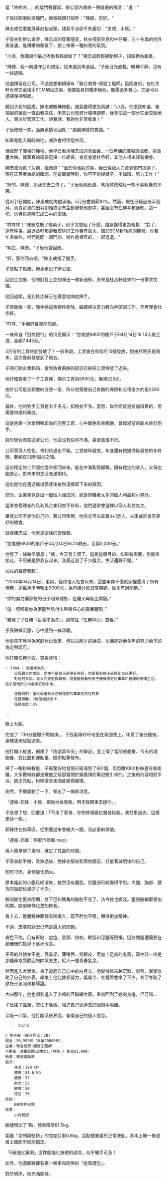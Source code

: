 當「咚咚咚...」的敲門聲響起，辦公室內傳來一聲威嚴的嗓音："進！"

子辰拉開磨砂玻璃門，微微點頭打招呼："陳總，您好。"

陳志成從電腦屏幕前抬起頭，語氣平淡卻不失親切："坐吧，小辰。"

子辰坐到辦公桌旁，陳志成的穿著隨意，秋衣搭配夾克和牛仔褲，三十多歲的他外表普通，亂糟糟的頭髮下，臉上帶著一種和善的氣質。

"小辰，我聽說你最近考勤有點放鬆了？"陳志成輕輕挪動椅子，語氣轉為嚴肅。

"陳總，我一向遵守公司規定，從未遲到早退過。"子辰目光直視，眼神平靜，沒有一絲退縮。

他選擇留在公司，不過是想繼續擁有「聯合商貿-開發工程師」這個身份。在杜丞軒尚未完全接手SCM項目之前，他被裁員的機率極低，無需過多費心，完全可以選擇保持現狀。

聽到子辰的回應，陳志成眼神微動，語氣變得更加真誠："小辰，你應該知道，後端組的組長一直由我兼任，未來公司會進行結構調整，我會把這一部分完全交給他人，專注於管理工作。說實話，我對你非常看重！"

子辰微微一笑，面無表情地回應："謝謝陳總的賞識。"

如果是剛入職時的他，或許會相信這些話。

但經歷了職場的種種，他早已看清陳志成的真面目...一位老練的職場遊戲者，擅長畫大餅。就算真的需要選擇一位組長，肯定會是杜丞軒，其他人根本沒有機會。

陳志成沉默了片刻，繼續道："至於你漲薪的事，我已經跟人力資源部門提過了，現在正等著徐總的確認。在這關鍵時刻，你可不能掉鏈子，多加班，努力工作！"

"好的，陳總，那我先去工作了。"子辰低頭應道，嘴角微微勾起一絲不易察覺的冷笑。

從4月1日開始，陳志成就向他承諾，5月份會調薪10%。然而，現在已經過去半個月，負責薪資的田羽卻始終沒有主動聯繫他簽字，甚至沒有任何考核通知。這一切，仿佛只是陳志成口中的空話。

"咚咚咚！"陳志成敲了敲桌子，似乎又想起了什麼，語氣變得更為輕鬆："對了，還有件事。最近丞軒那邊我安排的工作量有些大，關於SCM新功能的開發，你幫忙多做些，咱們是同一部門的，協作是相互的，一起進退。"

"明白，陳總。"子辰低聲回應。

"好，那你回去吧。"陳志成擺了擺手。

子辰點了點頭，轉身走出了辦公室。

回到工位後，他的釘釘上立刻彈出一條新通知，原來是杜丞軒發來的一份需求文檔。

他回過頭，見到杜丞軒正在得意地向他揮手。

子辰微微一笑，隨手將這條郵件刪除，繼續將注意力轉向手頭的工作，不再理會杜丞軒。

"叮咚..."手機屏幕突然亮起。

一條來自「招商銀行」的消息顯示：“您尾號6800的賬戶于04月14日16:14入賬工資，金額7,445元。”

3月份的工資終於發放了！一般來說，工資會在每個月15號發放，但由於明天是周末，這次提前發放到了周五。

子辰打開企業郵箱，看到負責薪酬的田羽已經把工資條發了過來。

他仔細查看了一下工資條，顯示工資為9500元，餐補225元。

由於公司是全額繳納五險一金，所以他需要自己負擔的保險和公積金大約是2280元。

最終，他的到手工資是七千多元，扣稅並不多。當然，聯合商貿是有加班費的，但需要申請和審批。

這是他第一次拿到轉正後的完整工資，心中難免有些觸動，曾經渴望的薪水終於到手。

對於聯合商貿這家公司，他並沒有任何不滿，甚至感激不已。

公司管理人性化，福利待遇也不錯，工資按時發放，年底還有根據評級發放的年終獎，數額在2到5個月之間。

這份穩定的工作讓他從帝都回來後，能在中海紮穩腳跟，擁有穩定的收入，父母也能放心，對未來的生活充滿期待。

這也是他在遭遇職場霸凌後依然選擇留下來的原因。

然而，企業畢竟是由一個個人組成的，總是摻雜著太多的個人利益和小算計。

當某些管理者的私利與企業利益不符時，他們通常會選擇以個人利益為主。

畢竟公司不是他自己的，若公司倒閉，他完全可以拿著n+1走人，未來或許會有更好的機會。

就像陳志成，他就是這樣的管理者。

“您尾號6800的賬戶于04月14日16:25轉出，金額3,000元。”

他發了一條微信消息："媽，今天發工資了，這是這個月的。如果有需要，您就直接花，不用總是替我存起來。我最近發了不少獎金，生活還算不錯。"

拉拉的聲音響起：

“2024年04月14日，弟弟，從你踏入社會以來，這些年你不僅幫家裡還清了所有債務，還每月準時轉出3000元，為爸媽分擔日常開銷，從未有過間斷。”

“你的努力讓家裡的日子越來越好，也讓父母無比驕傲。”

“這一切都是你為家庭無私付出與責任心的真實體現。”

“觸發了子任務『百善孝為先』，請前往『任務中心』查看。”

子辰微微沉思，心中感到一絲溫暖。

他從來不覺得為家庭付出會累，但拉拉剛才的話語，彷彿是對他多年的努力給予的肯定與認可。

他打開任務介面，查看詳情：

```
✨ T004 - 百善孝為先
	父母最大的成就，從來不是自己過得有多好，而是看到孩子過得比自己更好。
	對他們來說，最大的安慰與驕傲，就是能夠看到孩子擁有穩定的事業和健康的感情生活，這才是他們心中最美好的未來。
	
	任務說明：讓父母看到自己有穩定的事業及交往對象
    任務獎勵：S級隨機技能卡
    任務進度：0%
```


...

晚上九點。

完成了「30分鐘爆汗燃脂操」，子辰氣喘吁吁地坐在瑜伽墊上，休息了幾分鐘後，身體逐漸放鬆過來。

他打開小紅書，創建了「改造第10天」的筆記，並上傳了當前的體重、今天的減脂餐、對比圖和運動量，隨即點擊發布。

掃了一眼粉絲數量，子辰驚訝地發現已經漲到了661個，但距離1000粉絲還有些距離。大多數粉絲都是被他之前那篇關於鍋蓋頭的筆記吸引來的，之後的內容相對平淡，缺乏亮點，粉絲增長也因此變得緩慢。

突然，手機震動了一下，彈出了一條新消息。

「運維-郭鋒：小辰，把你地址發我，明天我開車去接你。」

子辰想了想，回覆道：「不用了郭哥，你把修理廠位置發給我，我打車過去，這樣更快一些。」

郭鋒住在裕華區，從那邊過來會繞大一圈，沒必要麻煩他。

「運維-郭鋒：明軍汽修廠.map」

兩人簡單聊了幾句，確定了見面的時間。

子辰收起手機，洗漱過後，脫掉衣服站到落地鏡前，打量著減肥後的自己。

短短13天，身體變化頗大。

原本隆起的小腹已經消失，雖然沒有腹肌，但腹部已經變得平坦。大腿、胸部、腰背的脂肪也減少了不少。

臉部變化更為明顯，雙下巴和嘴角的脂肪不見了，法令紋也變淺。整張臉輪廓更加明顯，脖部線條也更加修長。

看上去，整體精神面貌有所提升，既不胖也不瘦，顯得更加精神。

不過，皮膚的狀況仍然是最大的問題。

膚色不均，仍有斑點、痘痘、黑頭、粉刺、眼袋和浮腫等困擾，這些問題還需要在趙雅珊的指導下逐步改善。

子辰的外貌並不差，高鼻梁、薄嘴唇、雙眼皮，再加上足夠的身高，高中時一直是那種非常受歡迎的帥氣男生，給人一種青春氣息。

然而進入大學後，為了追趕自己心中的白月光，他變得越來越沉默、刻苦，漸漸忽略了自己的外表。學業上他比誰都努力，獎學金、各種證書拿了不少，甚至考取了摩托車駕照和教師證。

大四那年，他也順利進入了帝都的互聯網大廠，重新回到了她的身邊，但可惜…

子辰搖了搖頭，咬住下嘴唇，強迫自己從過去的回憶中脫離。

深吸一口氣，他打開系統界面，查看自己的個人信息。

> 04/14
```
📰 劉子辰 (綜合評比：28)  
現金：30,599元（負債20000元）  
企業：聯合商貿-開發工程師  
不動產：清馨家園12樓之1（月租 / 租金$1,000）  
動產：雅迪電動車  
能力：  
    身高：180 CM  
    體重：81.6 KG  
    體質：57  
    耐力：55  
    敏捷：50  
    悟性：76  
技能：  
    E級男神光環  
效果：
    小有聲望  
```

敏捷增加了1點，體重降至81.6kg。

距離「克制與堅持」的完結只剩0.6kg，這點體重屬於正常波動，基本上睡一覺或者上個廁所就能搞定。

「E級強化藥劑」這件能強化身體的道具，似乎觸手可及！

此外，他還即將擁有第一輛車和附帶的「座駕禮包」。

對於明天，他充滿期待。


